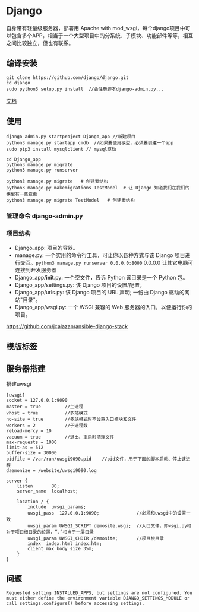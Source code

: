 # Django

自身带有轻量级服务器，部署用 Apache with mod_wsgi，每个django项目中可以包含多个APP，相当于一个大型项目中的分系统、子模块、功能部件等等，相互之间比较独立，但也有联系。

## 编译安装

```
git clone https://github.com/django/django.git
cd django
sudo python3 setup.py install  //会注册脚本django-admin.py...
```

[文档](https://docs.djangoproject.com/en/dev/releases/2.0/)

## 使用

```
django-admin.py startproject Django_app //新建项目
python3 manage.py startapp cmdb  //如果要使用模型，必须要创建一个app
sudo pip3 install mysqlclient // mysql驱动

cd Django_app
python3 manage.py migrate
python3 manage.py runserver

python3 manage.py migrate   # 创建表结构
python3 manage.py makemigrations TestModel  # 让 Django 知道我们在我们的模型有一些变更
python3 manage.py migrate TestModel   # 创建表结构
```

### 管理命令 django-admin.py

### 项目结构

- Django_app: 项目的容器。
- manage.py: 一个实用的命令行工具，可让你以各种方式与该 Django 项目进行交互。`python3 manage.py runserver 0.0.0.0:8000` 0.0.0.0 让其它电脑可连接到开发服务器
- Django_app/__init__.py: 一个空文件，告诉 Python 该目录是一个 Python 包。
- Django_app/settings.py: 该 Django 项目的设置/配置。
- Django_app/urls.py: 该 Django 项目的 URL 声明; 一份由 Django 驱动的网站"目录"。
- Django_app/wsgi.py: 一个 WSGI 兼容的 Web 服务器的入口，以便运行你的项目。

<https://github.com/jcalazan/ansible-django-stack>

## 模版标签

## 服务器搭建

搭建uwsgi

```
[uwsgi]
socket = 127.0.0.1:9090
master = true         //主进程
vhost = true          //多站模式
no-site = true        //多站模式时不设置入口模块和文件
workers = 2           //子进程数
reload-mercy = 10     
vacuum = true         //退出、重启时清理文件
max-requests = 1000   
limit-as = 512
buffer-size = 30000
pidfile = /var/run/uwsgi9090.pid    //pid文件，用于下面的脚本启动、停止该进程
daemonize = /website/uwsgi9090.log

server {
    listen       80;
    server_name  localhost;

    location / {            
        include  uwsgi_params;
        uwsgi_pass  127.0.0.1:9090;              //必须和uwsgi中的设置一致
        uwsgi_param UWSGI_SCRIPT demosite.wsgi;  //入口文件，即wsgi.py相对于项目根目录的位置，“.”相当于一层目录
        uwsgi_param UWSGI_CHDIR /demosite;       //项目根目录
        index  index.html index.htm;
        client_max_body_size 35m;
    }
}
```

## 问题

```
Requested setting INSTALLED_APPS, but settings are not configured. You must either define the environment variable DJANGO_SETTINGS_MODULE or call settings.configure() before accessing settings.
```
